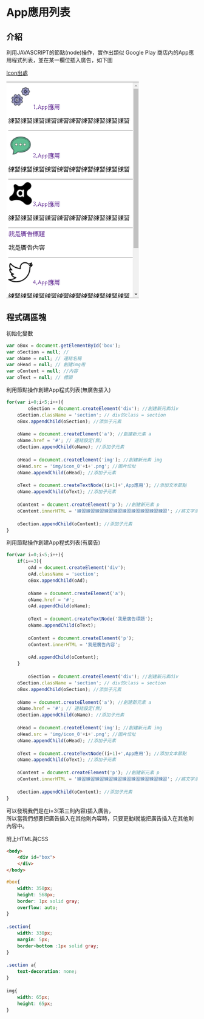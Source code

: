 # App應用列表

## 介紹
利用JAVASCRIPT的節點(node)操作，實作出類似 Google Play 商店內的App應用程式列表，並在某一欄位插入廣告，如下圖


[Icon出處](https://icons8.com/)


![image](https://github.com/WeiYun0912/LearningJS/blob/master/App%E6%87%89%E7%94%A8%E5%88%97%E8%A1%A8/App.png) 

## 程式碼區塊

初始化變數
```js
var oBox = document.getElementById('box');
var oSection = null; // 
var oName = null; // 連結名稱
var oHead = null; // 創建img用
var oContent = null; //內容
var oText = null; // 標頭
```

利用節點操作創建App程式列表(無廣告插入)
```js
for(var i=0;i<5;i++){
        oSection = document.createElement('div'); //創建新元素div
	oSection.className = 'section'; // div的class = section
	oBox.appendChild(oSection); //添加子元素

	oName = document.createElement('a'); //創建新元素 a
	oName.href = '#'; // 連結設定(無)
	oSection.appendChild(oName); //添加子元素

	oHead = document.createElement('img'); //創建新元素 img
	oHead.src = 'img/icon_0'+i+'.png'; //圖片位址
	oName.appendChild(oHead); //添加子元素 

	oText = document.createTextNode((i+1)+',App應用'); //添加文本節點
	oName.appendChild(oText); //添加子元素

	oContent = document.createElement('p'); //創建新元素 p
	oContent.innerHTML = '練習練習練習練習練習練習練習練習練習練習'; //將文字添加到oContent 

	oSection.appendChild(oContent); //添加子元素
}
```

利用節點操作創建App程式列表(有廣告)
```js
for(var i=0;i<5;i++){
	if(i==3){
		oAd = document.createElement('div');
		oAd.className = 'section';
		oBox.appendChild(oAd);

		oName = document.createElement('a');
		oName.href = '#';
		oAd.appendChild(oName);

		oText = document.createTextNode('我是廣告標題');
		oName.appendChild(oText);

		oContent = document.createElement('p');
		oContent.innerHTML = '我是廣告內容';

		oAd.appendChild(oContent);
	}

        oSection = document.createElement('div'); //創建新元素div
	oSection.className = 'section'; // div的class = section
	oBox.appendChild(oSection); //添加子元素

	oName = document.createElement('a'); //創建新元素 a
	oName.href = '#'; // 連結設定(無)
	oSection.appendChild(oName); //添加子元素

	oHead = document.createElement('img'); //創建新元素 img
	oHead.src = 'img/icon_0'+i+'.png'; //圖片位址
	oName.appendChild(oHead); //添加子元素 

	oText = document.createTextNode((i+1)+',App應用'); //添加文本節點
	oName.appendChild(oText); //添加子元素

	oContent = document.createElement('p'); //創建新元素 p
	oContent.innerHTML = '練習練習練習練習練習練習練習練習練習練習'; //將文字添加到oContent 

	oSection.appendChild(oContent); //添加子元素
}
```

可以發現我們是在i=3(第三則內容)插入廣告，<br>所以當我們想要把廣告插入在其他則內容時，只要更動i就能把廣告插入在其他則內容中。

附上HTML與CSS
```html
<body>
	<div id="box">
	</div>
</body>
```

```css
#box{
	width: 350px;
	height: 568px;
	border: 1px solid gray;
	overflow: auto; 
}

.section{
	width: 330px;
	margin: 5px;
	border-bottom :1px solid gray;
}

.section a{
	text-decoration: none;
}

img{
	width: 65px;
	height: 65px;
}
```

